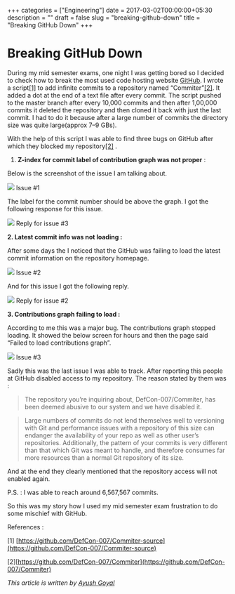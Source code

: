 +++
categories = ["Engineering"]
date = 2017-03-02T00:00:00+05:30
description = ""
draft = false
slug = "breaking-github-down"
title = "Breaking GitHub Down"
+++

# Breaking GitHub Down

During my mid semester exams, one night I was getting bored so I decided to
check how to break the most used code hosting website
[GitHub](https://github.com/). I wrote a
script[[1]](https://github.com/DefCon-007/Commiter-source) to add infinite
commits to a repository named
“Commiter”[[2]](https://github.com/DefCon-007/Commiter). It added a dot at the
end of a text file after every commit. The script pushed to the master branch
after every 10,000 commits and then after 1,00,000 commits it deleted the
repository and then cloned it back with just the last commit. I had to do it
because after a large number of commits the directory size was quite
large(approx 7–9 GBs).

With the help of this script I was able to find three bugs on GitHub after which
they blocked my repository[[2]](https://github.com/DefCon-007/Commiter) .

1.  **Z-index for commit label of contribution graph was not proper** :

Below is the screenshot of the issue I am talking about.

![](https://cdn-images-1.medium.com/max/800/1*RTWPIaRI0H0hm0FCwxsZlg.png)
<span class="figcaption_hack">Issue #1</span>

The label for the commit number should be above the graph. I got the following
response for this issue.

![](https://cdn-images-1.medium.com/max/800/1*nlqHSF2LRW8qJ5t3J34cvg.png)
<span class="figcaption_hack">Reply for issue #3</span>

**2. Latest commit info was not loading :**

After some days the I noticed that the GitHub was failing to load the latest
commit information on the repository homepage.

![](https://cdn-images-1.medium.com/max/800/1*Z4JGEWJ5rZYt_xMtsTu_oA.png)
<span class="figcaption_hack">Issue #2</span>

And for this issue I got the following reply.

![](https://cdn-images-1.medium.com/max/800/1*ZS_cheHLvv5xxdFYQyuGEA.png)
<span class="figcaption_hack">Reply for issue #2</span>

**3. Contributions graph failing to load :**

According to me this was a major bug. The contributions graph stopped loading.
It showed the below screen for hours and then the page said “Failed to load
contributions graph”.

![](https://cdn-images-1.medium.com/max/800/1*H7bPVHj9h4VJn5ABHz9JGQ.png)
<span class="figcaption_hack">Issue #3</span>

Sadly this was the last issue I was able to track. After reporting this people
at GitHub disabled access to my repository. The reason stated by them was :

> The repository you’re inquiring about, DefCon-007/Commiter, has been deemed
> abusive to our system and we have disabled it.

> Large numbers of commits do not lend themselves well to versioning with Git and
> performance issues with a repository of this size can endanger the availability
of your repo as well as other user’s repositories. Additionally, the pattern of
your commits is very different than that which Git was meant to handle, and
therefore consumes far more resources than a normal Git repository of its size.

And at the end they clearly mentioned that the repository access will not
enabled again.

P.S. : I was able to reach around 6,567,567 commits.

So this was my story how I used my mid semester exam frustration to do some
mischief with GitHub.

References :

[1]
[https://github.com/DefCon-007/Commiter-source](https://github.com/DefCon-007/Commiter-source)

[2][https://github.com/DefCon-007/Commiter](https://github.com/DefCon-007/Commiter)

*This article is written by [Ayush Goyal](https://github.com/Defcon-007)*
